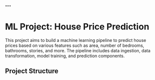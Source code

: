 """
# ML Project: House Price Prediction

This project aims to build a machine learning pipeline to predict house prices based on various features such as area, number of bedrooms, bathrooms, stories, and more. The pipeline includes data ingestion, data transformation, model training, and prediction components.

## Project Structure
